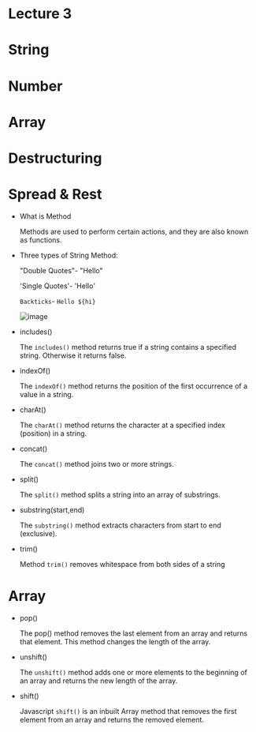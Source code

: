 # Lecture 3
# String 
# Number 
# Array 
# Destructuring 
# Spread & Rest

- What is Method
  
  Methods are used to perform certain actions, and they are
  also known as functions.
  
- Three types of String Method:
  
  "Double Quotes"- "Hello"
  
  'Single Quotes'- 'Hello'
  
  `Backticks`- `Hello ${hi}`

  ![image](https://github.com/fayzirahmonrahmonov/lecture3/assets/133873684/9d69cf24-b359-46a8-9c09-bfc642b662b0)

 - includes()
 
    The `includes()` method returns true if a string contains a specified string.
    Otherwise it returns false.

- indexOf()

  The `indexOf()` method returns the position of the first occurrence of a value in a string.

- charAt()

  The `charAt()` method returns the character at a specified index (position) in a string.
  
- concat()

  The `concat()` method joins two or more strings.

- split()

  The `split()` method splits a string into an array of substrings.

- substring(start,end)

  The `substring()` method extracts characters from start to end (exclusive).

- trim()

  Method `trim()` removes whitespace from both sides of a string

# Array

- pop()

  The pop() method removes the last element from an array and returns that element.
  This method changes the length of the array.

- unshift()

  The `unshift()` method adds one or more elements to the beginning of an array and
  returns the new length of the array.

- shift()

  Javascript `shift()` is an inbuilt Array method that removes the first element from an array and returns the removed element.
  
